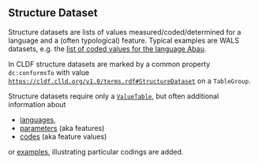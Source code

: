 ## Structure Dataset

Structure datasets are lists of values measured/coded/determined for a language and a (often typological) feature.
Typical examples are WALS datasets, e.g. the 
[list of coded values for the language Abau](http://wals.info/languoid/lect/wals_code_aba).

In CLDF structure datasets are marked by a common property `dc:conformsTo` with value
[`https://cldf.clld.org/v1.0/terms.rdf#StructureDataset`](https://cldf.clld.org/v1.0/terms.rdf#StructureDataset)
on a `TableGroup`.

Structure datasets require only a [`ValueTable`](../../components/values), but often
additional information about
- [languages](../../components/languages),
- [parameters](../../components/parameters) (aka features)
- [codes](../../components/codes) (aka feature values)

or [examples](../../components/examples), illustrating particular codings are added.
